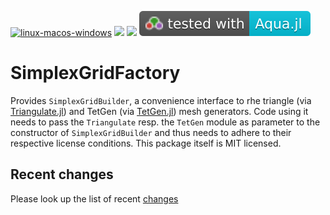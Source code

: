 [![linux-macos-windows](https://github.com/j-fu/SimplexGridFactory.jl/actions/workflows/ci.yml/badge.svg)](https://github.com/j-fu/SimplexGridFactory.jl/actions/workflows/ci.yml)
[![](https://img.shields.io/badge/docs-stable-blue.svg)](https://j-fu.github.io/SimplexGridFactory.jl/stable)
[![](https://img.shields.io/badge/docs-dev-blue.svg)](https://j-fu.github.io/SimplexGridFactory.jl/dev)
[![Aqua QA](https://raw.githubusercontent.com/JuliaTesting/Aqua.jl/master/badge.svg)](https://github.com/JuliaTesting/Aqua.jl)


SimplexGridFactory
==================

Provides `SimplexGridBuilder`, a convenience  interface to rhe triangle (via  [Triangulate.jl](https://github.com/JuliaGeometry/Triangulate.jl)) and
TetGen (via [TetGen.jl](https://github.com/JuliaGeometry/TetGen.jl)) mesh generators.  Code using it  needs to pass the `Triangulate` resp.
the   `TetGen`   module   as   parameter  to   the   constructor of `SimplexGridBuilder`  and thus  needs to
adhere to  their respective license conditions. This package itself is MIT licensed.


## Recent changes
Please look up the list of recent [changes](https://j-fu.github.io/SimplexGridFactory.jl/stable/changes)
